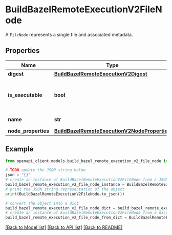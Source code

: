 # BuildBazelRemoteExecutionV2FileNode

A `FileNode` represents a single file and associated metadata.

## Properties

Name | Type | Description | Notes
------------ | ------------- | ------------- | -------------
**digest** | [**BuildBazelRemoteExecutionV2Digest**](BuildBazelRemoteExecutionV2Digest.md) |  | [optional] 
**is_executable** | **bool** | True if file is executable, false otherwise. | [optional] 
**name** | **str** | The name of the file. | [optional] 
**node_properties** | [**BuildBazelRemoteExecutionV2NodeProperties**](BuildBazelRemoteExecutionV2NodeProperties.md) |  | [optional] 

## Example

```python
from openapi_client.models.build_bazel_remote_execution_v2_file_node import BuildBazelRemoteExecutionV2FileNode

# TODO update the JSON string below
json = "{}"
# create an instance of BuildBazelRemoteExecutionV2FileNode from a JSON string
build_bazel_remote_execution_v2_file_node_instance = BuildBazelRemoteExecutionV2FileNode.from_json(json)
# print the JSON string representation of the object
print(BuildBazelRemoteExecutionV2FileNode.to_json())

# convert the object into a dict
build_bazel_remote_execution_v2_file_node_dict = build_bazel_remote_execution_v2_file_node_instance.to_dict()
# create an instance of BuildBazelRemoteExecutionV2FileNode from a dict
build_bazel_remote_execution_v2_file_node_from_dict = BuildBazelRemoteExecutionV2FileNode.from_dict(build_bazel_remote_execution_v2_file_node_dict)
```
[[Back to Model list]](../README.md#documentation-for-models) [[Back to API list]](../README.md#documentation-for-api-endpoints) [[Back to README]](../README.md)


